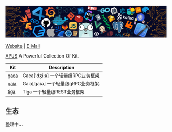 ![APUS banner](./header.png)

[Website](http://moocss.com) | [E-Mail](mailto:moocss@gmail.com)

[APUS](https://github.com/apus-run) A Powerful Collection Of Kit.

| Kit                                                            	| Description                                      |
| ----------------------------------------------------------------- | ------------------------------------------------ |
| [gaea](https://github.com/apus-run/gaea)                       	| Gaea['dʒi:ə] 一个轻量级RPC业务框架.                |
| [gaia](https://github.com/apus-run/gaia) 							| Gaia[ˈɡaɪə] 一个轻量级gRPC业务框架.                |
| [tiga](https://github.com/apus-run/tiga) 							| Tiga 一个轻量级REST业务框架.						   |


## 生态

整理中...
